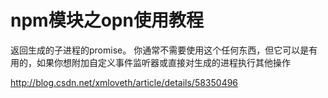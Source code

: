 npm模块之opn使用教程
====

返回生成的子进程的promise。 你通常不需要使用这个任何东西，但它可以是有用的，如果你想附加自定义事件监听器或直接对生成的进程执行其他操作

http://blog.csdn.net/xmloveth/article/details/58350496


